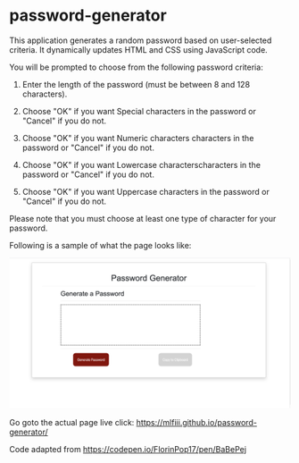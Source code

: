 # password-generator

This application generates a random password based on user-selected criteria. It dynamically updates HTML and CSS using JavaScript code.

You will be prompted to choose from the following password criteria:

1.  Enter the length of the password (must be between 8 and 128 characters).

2.  Choose "OK" if you want Special characters in the password or "Cancel" if you do not.

3.  Choose "OK" if you want Numeric characters characters in the password or "Cancel" if you do not.

4.  Choose "OK" if you want Lowercase characterscharacters in the password or "Cancel" if you do not.

5.  Choose "OK" if you want Uppercase characters in the password or "Cancel" if you do not.

Please note that you must choose at least one type of character for your password.

Following is a sample of what the page looks like:

![Password Generator Screenshot](./assets/images/password-generator-screenshot.png)

Go goto the actual page live click: https://mlfiii.github.io/password-generator/

Code adapted from https://codepen.io/FlorinPop17/pen/BaBePej

